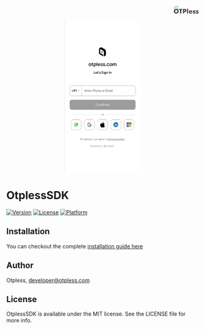 
<p align="right">
  <img src="https://github.com/otpless-tech/Otpless-iOS-SDK/blob/main/otpless.svg" height="20"/>
</p>
<p align="center">
  <img src="https://github.com/otpless-tech/Otpless-iOS-SDK/blob/main/loginPage.png" height="400"/>
</p>

# OtplessSDK

[![Version](https://img.shields.io/cocoapods/v/OtplessSDK.svg?style=flat)](https://cocoapods.org/pods/OtplessSDK)
[![License](https://img.shields.io/cocoapods/l/OtplessSDK.svg?style=flat)](https://cocoapods.org/pods/OtplessSDK)
[![Platform](https://img.shields.io/cocoapods/p/OtplessSDK.svg?style=flat)](https://cocoapods.org/pods/OtplessSDK)

## Installation

You can checkout the complete [installation guide here](https://otpless.com/platforms/ios)
## Author

Otpless, developer@otpless.com

## License

OtplessSDK is available under the MIT license. See the LICENSE file for more info.
